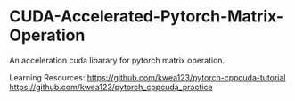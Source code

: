# CUDA-Accelerated-Pytorch-Matrix-Operation
An acceleration cuda libarary for pytorch matrix operation.

Learning Resources:
https://github.com/kwea123/pytorch-cppcuda-tutorial
https://github.com/kwea123/pytorch_cppcuda_practice
